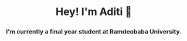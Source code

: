 # <p align="center">Hey! I'm Aditi 🐣</p>
### <p align="center">I'm currently a final year student at Ramdeobaba University.</p>

